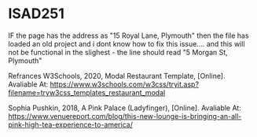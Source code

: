 # ISAD251

IF the page has the address as "15 Royal Lane, Plymouth" then the file has loaded an old project and i dont know how to fix this issue.... and this will not be functional
	in the slighest - the line should read "5 Morgan St, Plymouth"


Refrances 
W3Schools, 2020, Modal Restaurant Template, [Online]. Avaliable At: https://www.w3schools.com/w3css/tryit.asp?filename=tryw3css_templates_restaurant_modal


Sophia Pushkin, 2018, A Pink Palace (Ladyfinger), [Online]. Avaliable At: https://www.venuereport.com/blog/this-new-lounge-is-bringing-an-all-pink-high-tea-experience-to-america/